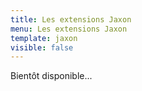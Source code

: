 ```yaml
---
title: Les extensions Jaxon
menu: Les extensions Jaxon
template: jaxon
visible: false
---
```


Bientôt disponible...
